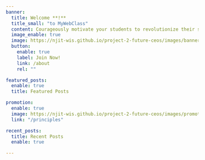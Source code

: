 ```yaml
---
banner:
  title: Welcome **!**
  title_small: "to MyWebClass"
  content: Courageously motivate your students to revolutionize their software engineering skills with MyWebClass. Our cutting-edge platform empowers them to excel.
  image_enable: true
  image: https://njit-wis.github.io/project-2-future-ceos/images/banner-author.png
  button:
    enable: true
    label: Join Now!
    link: /about
    rel: ""

featured_posts:
  enable: true
  title: Featured Posts

promotion:
  enable: true
  image: https://njit-wis.github.io/project-2-future-ceos/images/promotion.png
  link: "/principles"

recent_posts:
  title: Recent Posts
  enable: true

---
```

